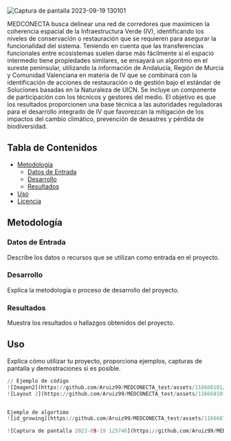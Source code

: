 ![Captura de pantalla 2023-09-19 130101](https://github.com/Aruiz99/MEDCONECTA_test/assets/116668101/3dee5ae0-4099-43e7-b457-0707e61649fd)

MEDCONECTA busca delinear una red de corredores que maximicen la coherencia espacial de la Infraestructura Verde (IV), identificando los niveles de conservación o restauración que se requieren para asegurar la funcionalidad del sistema. Teniendo en cuenta que las transferencias funcionales entre ecosistemas suelen darse más fácilmente si el espacio intermedio tiene propiedades similares, se ensayará un algoritmo en el sureste peninsular, utilizando la información de Andalucía, Región de Murcia y Comunidad Valenciana en materia de IV que se combinará con la identificación de acciones de restauración o de gestión bajo el estándar de Soluciones basadas en la Naturaleza de UICN. Se incluye un componente de participación con los técnicos y gestores del medio. El objetivo es que los resultados proporcionen una base técnica a las autoridades reguladoras para el desarrollo integrado de IV que favorezcan la mitigación de los impactos del cambio climático, prevención de desastres y pérdida de biodiversidad.

## Tabla de Contenidos

- [Metodología](#metodología)
   - [Datos de Entrada](#datos-de-entrada)
   - [Desarrollo](#desarrollo)
   - [Resultados](#resultados)
- [Uso](#uso)
- [Licencia](#licencia)

## Metodología

### Datos de Entrada

Describe los datos o recursos que se utilizan como entrada en el proyecto.

### Desarrollo

Explica la metodología o proceso de desarrollo del proyecto.

### Resultados

Muestra los resultados o hallazgos obtenidos del proyecto.

## Uso

Explica cómo utilizar tu proyecto, proporciona ejemplos, capturas de pantalla y demostraciones si es posible.

```python
// Ejemplo de código
![Imagen2](https://github.com/Aruiz99/MEDCONECTA_test/assets/116668101/1cb52c11-571b-4ba0-88b4-ef9d30c517af)
![Layout 2](https://github.com/Aruiz99/MEDCONECTA_test/assets/116668101/70b92b72-b86d-44a0-a17d-0b190a6b5b43)


Ejemplo de algortimo
![id_growing](https://github.com/Aruiz99/MEDCONECTA_test/assets/116668101/046c529c-c50b-4a11-826e-9f50982dfa1a)

![Captura de pantalla 2023-09-19 125746](https://github.com/Aruiz99/MEDCONECTA_test/assets/116668101/f701a90d-7db0-4183-84c2-3b7d4680496d)







